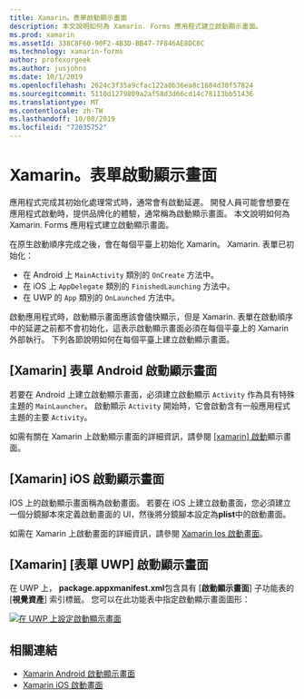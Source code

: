 ```yaml
---
title: Xamarin。表單啟動顯示畫面
description: 本文說明如何為 Xamarin. Forms 應用程式建立啟動顯示畫面。
ms.prod: xamarin
ms.assetId: 338C8F60-90F2-4B3D-BB47-7F846AE8DC6C
ms.technology: xamarin-forms
author: profexorgeek
ms.author: jusjohns
ms.date: 10/1/2019
ms.openlocfilehash: 2624c3f35a9cfac122a0b36ea8c1684d30f57824
ms.sourcegitcommit: 5110d1279809a2af58d3d66cd14c78113bb51436
ms.translationtype: MT
ms.contentlocale: zh-TW
ms.lasthandoff: 10/08/2019
ms.locfileid: "72035752"
---
```

# <a name="xamarinforms-splash-screen"></a>Xamarin。表單啟動顯示畫面

應用程式完成其初始化處理常式時，通常會有啟動延遲。 開發人員可能會想要在應用程式啟動時，提供品牌化的體驗，通常稱為啟動顯示畫面。 本文說明如何為 Xamarin. Forms 應用程式建立啟動顯示畫面。

在原生啟動順序完成之後，會在每個平臺上初始化 Xamarin。 Xamarin. 表單已初始化：

- 在 Android 上 `MainActivity` 類別的 `OnCreate` 方法中。
- 在 iOS 上 `AppDelegate` 類別的 `FinishedLaunching` 方法中。
- 在 UWP 的 `App` 類別的 `OnLaunched` 方法中。

啟動應用程式時，啟動顯示畫面應該會儘快顯示，但是 Xamarin. 表單在啟動順序中的延遲之前都不會初始化，這表示啟動顯示畫面必須在每個平臺上的 Xamarin 外部執行。 下列各節說明如何在每個平臺上建立啟動顯示畫面。

## <a name="xamarinforms-android-splash-screen"></a>[Xamarin] 表單 Android 啟動顯示畫面

若要在 Android 上建立啟動顯示畫面，必須建立啟動顯示 `Activity` 作為具有特殊主題的 `MainLauncher`。 啟動顯示 `Activity` 開始時，它會啟動含有一般應用程式主題的主要 `Activity`。

如需有關在 Xamarin 上啟動顯示畫面的詳細資訊，請參閱 [ [xamarin] 啟動](~/android/user-interface/splash-screen.md)顯示畫面。

## <a name="xamarinforms-ios-splash-screen"></a>[Xamarin] iOS 啟動顯示畫面

IOS 上的啟動顯示畫面稱為啟動畫面。 若要在 iOS 上建立啟動畫面，您必須建立一個分鏡腳本來定義啟動畫面的 UI，然後將分鏡腳本設定為**plist**中的啟動畫面。

如需在 Xamarin 上啟動畫面的詳細資訊，請參閱 [Xamarin Ios 啟動畫面](~/ios/app-fundamentals/images-icons/launch-screens.md)。

## <a name="xamarinforms-uwp-splash-screen"></a>[Xamarin] [表單 UWP] 啟動顯示畫面

在 UWP 上， **package.appxmanifest.xml**包含具有 [**啟動顯示畫面**] 子功能表的 [**視覺資產**] 索引標籤。 您可以在此功能表中指定啟動顯示畫面圖形：

[![在 UWP 上設定啟動顯示畫面](splashscreen-images/uwp-splashscreen-cropped.png)](splashscreen-images/uwp-splashscreen.png#lightbox)

## <a name="related-links"></a>相關連結

- [Xamarin Android 啟動顯示畫面](~/android/user-interface/splash-screen.md)
- [Xamarin iOS 啟動畫面](~/ios/app-fundamentals/images-icons/launch-screens.md)
